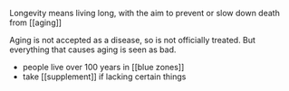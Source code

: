 Longevity means living long, with the aim to prevent or slow down death from [[aging]]

Aging is not accepted as a disease, so is not officially treated.
But everything that causes aging is seen as bad.

- people live over 100 years in [[blue zones]]
- take [[supplement]] if lacking certain things